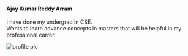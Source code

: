 #### Ajay Kumar Reddy Arram

I have done my undergrad in CSE.<br>
Wants to learn advance concepts in masters that will be helpful in my professional carrer.


![profile pic](/profile.jpg)


